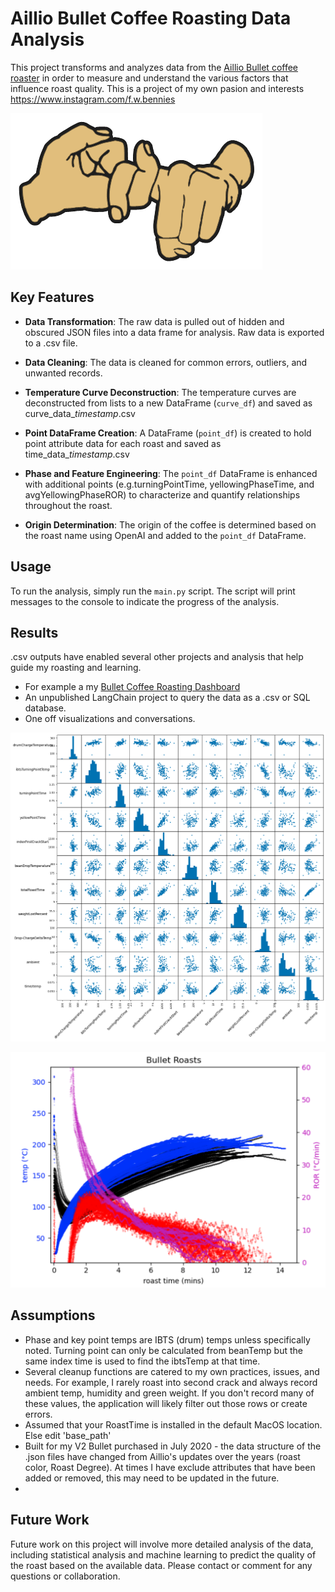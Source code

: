# Aillio Bullet Coffee Roasting Data Analysis

This project transforms and analyzes data from the [Aillio Bullet coffee roaster](https://aillio.com/?page_id=23112) in order to measure and understand the various factors that influence roast quality. This is a project of my own pasion and interests https://www.instagram.com/f.w.bennies

![@f.w.bennies](images/friendshipsign.png)

## Key Features

- **Data Transformation**: The raw data is pulled out of hidden and obscured JSON files into a data frame for  analysis. Raw data is exported to a .csv file.

- **Data Cleaning**: The data is cleaned for common errors, outliers, and unwanted records.

- **Temperature Curve Deconstruction**: The temperature curves are deconstructed from lists to a new DataFrame (`curve_df`) and saved as curve_data_*timestamp*.csv

- **Point DataFrame Creation**: A DataFrame (`point_df`) is created to hold point attribute data for each roast and saved as time_data_*timestamp*.csv

- **Phase and Feature Engineering**: The `point_df` DataFrame is enhanced with additional points (e.g.turningPointTime, yellowingPhaseTime, and avgYellowingPhaseROR) to characterize and quantify relationships throughout the roast.

- **Origin Determination**: The origin of the coffee is determined based on the roast name using OpenAI and added to the `point_df` DataFrame.

## Usage
To run the analysis, simply run the `main.py` script. The script will print messages to the console to indicate the progress of the analysis.

## Results
.csv outputs have enabled several other projects and analysis that help guide my roasting and learning.
- For example a my [Bullet Coffee Roasting Dashboard](https://public.tableau.com/app/profile/ryan.weller/viz/BulletCoffeeRoastingDashboard/OverviewDash?publish=yes)
- An unpublished LangChain project to query the data as a .csv or SQL database.
- One off visualizations and conversations.

![roasting data scatter plot](images/bulletRoastingEDA.png)

![roasting data with itbs ror](images/allRoastsPlt.png)

## Assumptions
  - Phase and key point temps are IBTS (drum) temps unless specifically noted. Turning point can only be calculated from beanTemp but the same index time is used to find the ibtsTemp at that time. 
 - Several cleanup functions are catered to my own practices, issues, and needs. For example, I rarely roast into second crack and always record ambient temp, humidity and green weight. If you don't record many of these values, the application will likely filter out those rows or create errors.
 - Assumed that your RoastTime is installed in the default MacOS location. Else edit 'base_path'
 - Built for my V2 Bullet purchased in July 2020 - the data structure of the .json files have changed from Aillio's updates over the years (roast color, Roast Degree). At times I have exclude attributes that have been added or removed, this may need to be updated in the future.
 - 
## Future Work

Future work on this project will involve more detailed analysis of the data, including statistical analysis and machine learning to predict the quality of the roast based on the available data. Please contact or comment for any questions or collaboration.


